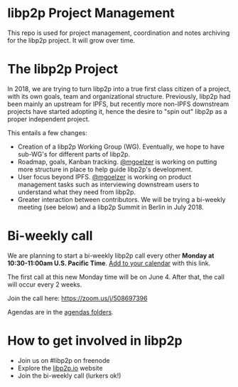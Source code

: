 # libp2p Project Management

This repo is used for project management, coordination and notes archiving for the libp2p project.  It will grow over time.

# The libp2p Project

In 2018, we are trying to turn libp2p into a true first class citizen of a project, with its own goals, team and organizational structure.  Previously, libp2p had been mainly an upstream for IPFS, but recently more non-IPFS downstream projects have started adopting it, hence the desire to "spin out" libp2p as a proper independent project.

This entails a few changes:

* Creation of a libp2p Working Group (WG).  Eventually, we hope to have sub-WG's for different parts of libp2p.
* Roadmap, goals, Kanban tracking.  [@mgoelzer](https://github.com/mgoelzer) is working on putting more structure in place to help guide libp2p's development.
* User focus beyond IPFS.  [@mgoelzer](https://github.com/mgoelzer) is working on product management tasks such as interviewing downstream users to understand what they need from libp2p.
* Greater interaction between contributors.  We will be trying a bi-weekly meeting (see below) and a libp2p Summit in Berlin in July 2018.

# Bi-weekly call

We are planning to start a bi-weekly libp2p call every other **Monday at 10:30-11:00am U.S. Pacific Time**.  [Add to your calendar](https://calendar.google.com/event?action=TEMPLATE&tmeid=NDV0MGFlMmJlYnNyaHBkMGI4M3NqMG5nZGdfMjAxODA2MThUMTczMDAwWiBsaWJwMnAuaW9fMHE5NjgyaTN0ZTdlYW5oZTlxN2FlMWM1OGdAZw&tmsrc=libp2p.io_0q9682i3te7eanhe9q7ae1c58g%40group.calendar.google.com&scp=ALL) with this link.

The first call at this new Monday time will be on June 4.  After that, the call will occur every 2 weeks.

Join the call here:  https://zoom.us/j/508697396

Agendas are in the [agendas folders](https://github.com/libp2p/pm/tree/master/agendas).

# How to get involved in libp2p

* Join us on #libp2p on freenode
* Explore the [libp2p.io](https://libp2p.io/) website
* Join the bi-weekly call (lurkers ok!)

